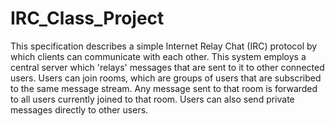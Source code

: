 # IRC_Class_Project

This specification describes a simple Internet Relay Chat (IRC) protocol by which clients can communicate with each other. This system employs a central server which 'relays' messages that are sent to it to other connected users. Users can join rooms, which are groups of users that are subscribed to the same message stream. Any message sent to that room is forwarded to all users currently joined to that room. Users can also send private messages directly to other users.
